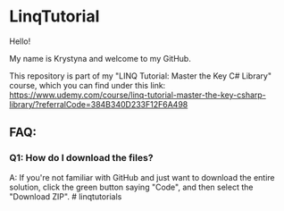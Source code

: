 # LinqTutorial

Hello! 

My name is Krystyna and welcome to my GitHub.

This repository is part of my  "LINQ Tutorial: Master the Key C# Library" course, which you can find under this link: https://www.udemy.com/course/linq-tutorial-master-the-key-csharp-library/?referralCode=384B340D233F12F6A498

## FAQ:

### Q1: How do I download the files?
A: If you're not familiar with GitHub and just want to download the entire solution, click the green button saying "Code", and then select the "Download ZIP".
#   l i n q t u t o r i a l s  
 